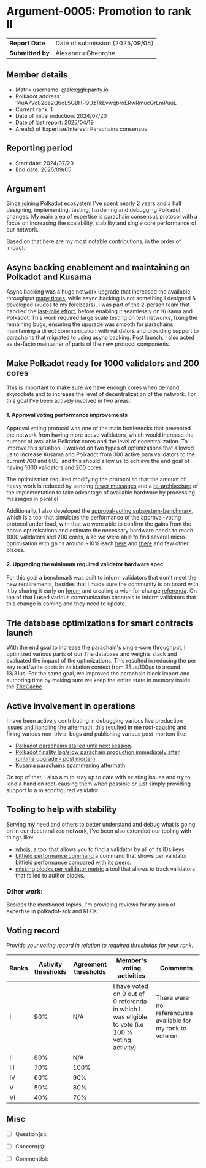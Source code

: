 # Argument-0005: Promotion to rank II

|                 |                                                                                             |
| --------------- | ------------------------------------------------------------------------------------------- |
| **Report Date** | Date of submission (2025/09/05)                                                             |
| **Submitted by**|  Alexandru Gheorghe                                                                         |


## Member details

- Matrix username: @alexggh:parity.io
- Polkadot address: 14uA7Vc828e2Q6oL5GBHP9UzTkEvwqbroERwRmucGrLmPuuL
- Current rank: 1
- Date of initial induction: 2024/07/20
- Date of last report: 2025/04/19
- Area(s) of Expertise/Interest: Parachains consensus


## Reporting period

- Start date: 2024/07/20
- End date: 2025/09/05


## Argument

Since joining Polkadot ecosystem I've spent nearly 2 years and a half designing, implementing, testing, hardening and debugging Polkadot changes. My main area of expertise is parachain consensus protocol with a focus on increasing the scalability, stability and single core performance of our network.

Based on that here are my most notable contributions, in the order of impact.

## Async backing enablement and maintaining on Polkadot and Kusama

Async backing was a huge network upgrade that increased the available throughput [many times](https://polkadot.com/blog/the-way-to-a-10x-throughput-lift-on-parachains/), while async backing is not something I designed & developed (kudos to my forebears), I was part of the 2-person team that handled the [last-mile effort](https://github.com/paritytech/polkadot-sdk/issues/3226), before enabling it seamlessly on Kusama and Polkadot. This work required large scale testing on test networks, fixing the remaining bugs, ensuring the upgrade was smooth for parachains, maintaining a direct communication with validators and providing support to parachains that migrated to using async backing. Post launch, I also acted as de-facto maintainer of parts of the new protocol components. 

## Make Polkadot ready for 1000 validators and 200 cores

This is important to make sure we have enough cores when demand skyrockets and to increase the level of decentralization of the network. For this goal I've been actively involved in two areas:

#### 1. Approval voting performance improvements

Approval voting protocol was one of the main bottlenecks that prevented the network from having more active validators, which would increase the number of available Polkadot cores and the level of decentralization. To improve this situation, I worked on two types of optimizations that allowed us to increase Kusama and Polkadot from 300 active para validators to the current 700 and 600, and this should allow us to achieve the end goal of having 1000 validators and 200 cores.

The optimization required modifying the protocol so that the amount of heavy work is reduced by sending [fewer messages](https://github.com/paritytech/polkadot-sdk/pull/1191) and a [re-architecture](https://github.com/paritytech/polkadot-sdk/pull/4849) of the implementation to
take advantage of available hardware by processing messages in parallel

Additionally, I also developed the [approval-voting subsystem-benchmark](https://github.com/paritytech/polkadot-sdk/pull/2621), which is a tool that simulates the performance of the approval-voting protocol under load, with that we were able to confirm the gains from the above optimisations and estimate the necessary hardware needs to reach 1000 validators and 200 cores, also we were able to find several micro-optimisation with gains around ~10% each [here](https://github.com/paritytech/polkadot-sdk/pull/5411) and [there](https://github.com/paritytech/polkadot-sdk/pull/4848) and few other places.

#### 2. Upgrading the minimum required validator hardware spec

For this goal a benchmark was built to inform validators that don't meet the new requirements, besides that I made sure the community is on board with it by sharing it early on [forum](https://forum.polkadot.network/t/rfc-increasing-recommended-minimum-core-count-for-reference-hardware/8156/10) and creating a wish for change [referenda](https://polkadot.subsquare.io/referenda/1051). On top of that I used various communication channels to inform validators that this change is coming and they need to update.


## Trie database optimizations for smart contracts launch

With the end goal to increase the [parachain's single-core throughput](https://github.com/paritytech/polkadot-sdk/issues/6131), I optimized various parts of our Trie database and weights stack and evaluated the impact of the optimizations. This resulted in reducing the per key read/write costs in validation context from 25us/100us to around 13/31us. For the same goal, we improved the parachain block import and authoring time by making sure we keep the entire state in memory inside the [TrieCache](https://github.com/paritytech/polkadot-sdk/pull/7682)

## Active involvement in operations

I have been actively contributing in debugging various live production issues and handling the aftermath, this resulted in me root-causing and fixing various non-trivial bugs and publishing various post-mortem like:
- [Polkadot parachains stalled until next session](https://forum.polkadot.network/t/2024-04-21-polkadot-parachains-stalled-until-next-session/7526).
- [Polkadot finality lag/slow parachain production immediately after runtime upgrade - post mortem](https://forum.polkadot.network/t/2024-09-17-polkadot-finality-lag-slow-parachain-production-immediately-after-runtime-upgrade-post-mortem/10057)
- [Kusama parachains spammening aftermath](https://forum.polkadot.network/t/2025-11-25-kusama-parachains-spammening-aftermath/11108)

On top of that, I also aim to stay up to date with existing issues and try to lend a hand on root-causing them when possible or just simply providing support to a misconfigured validator.

## Tooling to help with stability

Serving my need and others to better understand and debug what is going on in our decentralized network, I've been also extended our tooling with things like:
- [whois](https://github.com/paritytech/polkadot-introspector/pull/794), a tool that allows you to find a validator by all of its IDs keys.
- [bitfield performance command ](https://github.com/paritytech/polkadot-introspector/pull/834) a command that shows per validator bitfield performance compared with its peers.
- [missing blocks per validator metric](https://github.com/paritytech/polkadot-introspector/pull/900) a tool that allows to track validators that failed to author blocks.


### Other work:

Besides the mentioned topics, I'm providing reviews for my area of expertise in polkadot-sdk and RFCs.

## Voting record
*Provide your voting record in relation to required thresholds for your rank.*

|  Ranks | Activity thresholds | Agreement thresholds | Member's voting activities | Comments |
|---|---|---|---|---|
|I  |90%   |N/A   | I have voted on 0 out of 0 referenda in which I was eligible to vote (i.e 100 % voting activity)  | There were no referendums available for my rank to vote on. |
|II |80%   |N/A   |   |  |
|III|70%   |100%  |   |  |
|IV |60%   |90%   |   |  |
|V  |50%   |80%   |   |  |
|VI |40%   |70%   |   |  |


## Misc

- [ ] Question(s):

- [ ] Concern(s):

- [ ] Comment(s):
